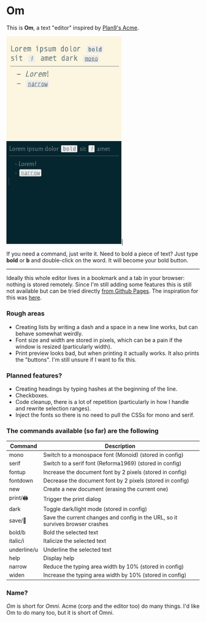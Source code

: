 # Om

This is **Om**, a text "editor" inspired by [Plan9's Acme](https://en.wikipedia.org/wiki/Acme_(text_editor)).

<img src="light.png" width=300> <img src="dark.png" width=300>|

If you need a command, just write it.
Need to bold a piece of text? Just type **bold** or **b** and double-click on the word.
It will become your bold button.

---
Ideally this whole editor lives in a bookmark and a tab in your browser: nothing is stored remotely. Since I'm still adding some features this is still not available but can be tried directly [from Github Pages](https://mostlymaths.net/om/om.html). The inspiration for this was [here](https://mostlymaths.net/2020/10/202058-readings.html/#worlds-smallest-office-suitehttpszsergecompostsawfice).

### Rough areas
- Creating lists by writing a dash and a space in a new line works, but can behave somewhat weirdly.
- Font size and width are stored in pixels, which can be a pain if the window is resized (particularly width).
- Print preview looks bad, but when printing it actually works. It also prints the "buttons". I'm still unsure if I want to fix this.

### Planned features?
- Creating headings by typing hashes at the beginning of the line.
- Checkboxes.
- Code cleanup, there is a lot of repetition (particularly in how I handle and rewrite selection ranges).
- Inject the fonts so there is no need to pull the CSSs for mono and serif.

### The commands available (so far) are the following

| Command     | Description                                                                    |
|-------------|--------------------------------------------------------------------------------|
| mono        | Switch to a monospace font (Monoid) (stored in config)                         |
| serif       | Switch to a serif font (Reforma1969) (stored in config)                        |
| fontup      | Increase the document font by 2 pixels (stored in config)                      |
| fontdown    | Decrease the document font by 2 pixels (stored in config)                      |
| new         | Create a new document (erasing the current one)                                |
| print/🖨️    | Trigger the print dialog                                                       |
| dark        | Toggle dark/light mode (stored in config)                                      |
| save/💾     | Save the current changes and config in the URL, so it survives browser crashes |
| bold/b      | Bold the selected text                                                         |
| italic/i    | Italicize the selected text                                                    |
| underline/u | Underline the selected text                                                    |
| help        | Display help                                                                   |
| narrow      | Reduce the typing area width by 10% (stored in config)                         |
| widen       | Increase the typing area width by 10% (stored in config)                       |

### Name?

_Om_ is short for _Omni_. Acme (corp and the editor too) do many things. I'd like Om to do many too, but it is short of Omni.
